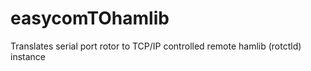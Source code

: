 # easycomTOhamlib
Translates serial port rotor to TCP/IP controlled remote hamlib (rotctld) instance
